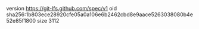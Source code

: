 version https://git-lfs.github.com/spec/v1
oid sha256:1b803ece28920cfe05a0a106e6b2462cbd8e9aace5263038080b4e52e85f1800
size 3112
